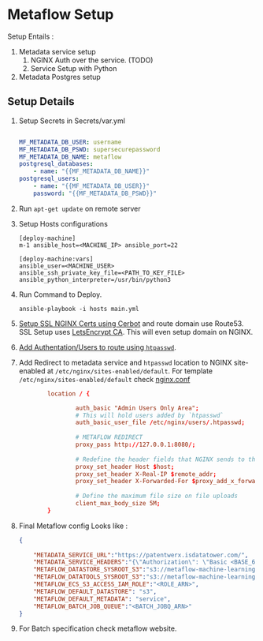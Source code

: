 # Metaflow Setup 

Setup Entails : 

1. Metadata service setup
    1. NGINX Auth over the service. (TODO)
    2. Service Setup with Python
2. Metadata Postgres setup


## Setup Details 
1. Setup Secrets in Secrets/var.yml
    ```yaml

    MF_METADATA_DB_USER: username
    MF_METADATA_DB_PSWD: supersecurepassword
    MF_METADATA_DB_NAME: metaflow
    postgresql_databases:
        - name: "{{MF_METADATA_DB_NAME}}"
    postgresql_users:
        - name: "{{MF_METADATA_DB_USER}}"
        password: "{{MF_METADATA_DB_PSWD}}"
    ```
2. Run `apt-get update` on remote server
3. Setup Hosts configurations 
    ```
    [deploy-machine]
    m-1 ansible_host=<MACHINE_IP> ansible_port=22

    [deploy-machine:vars]
    ansible_user=<MACHINE_USER> 
    ansible_ssh_private_key_file=<PATH_TO_KEY_FILE>
    ansible_python_interpreter=/usr/bin/python3
    ```

4. Run Command to Deploy.
    ```
    ansible-playbook -i hosts main.yml
    ```
5. [Setup SSL NGINX Certs using Cerbot](https://certbot.eff.org/lets-encrypt/ubuntubionic-nginx) and route domain use Route53. SSL Setup uses [LetsEncrypt CA](https://letsencrypt.org/getting-started/). This will even setup domain on NGINX.

6. [Add Authentation/Users to route using `htpasswd`](https://docs.nginx.com/nginx/admin-guide/security-controls/configuring-http-basic-authentication/). 

7. Add Redirect to metadata service and `htpasswd` location to NGINX site-enabled at `/etc/nginx/sites-enabled/default`. For template `/etc/nginx/sites-enabled/default` check [nginx.conf](nginx.conf)
    ```conf
            location / {

                    auth_basic "Admin Users Only Area";
                    # This will hold users added by `htpasswd`
                    auth_basic_user_file /etc/nginx/users/.htpasswd;
                    
                    # METAFLOW REDIRECT
                    proxy_pass http://127.0.0.1:8080/;
                
                    # Redefine the header fields that NGINX sends to the upstream server
                    proxy_set_header Host $host;
                    proxy_set_header X-Real-IP $remote_addr;
                    proxy_set_header X-Forwarded-For $proxy_add_x_forwarded_for;
                
                    # Define the maximum file size on file uploads
                    client_max_body_size 5M;
            }
    ```

8. Final Metaflow config Looks like : 
    ```json
    {   
        
        "METADATA_SERVICE_URL":"https://patentwerx.isdatatower.com/",
        "METADATA_SERVICE_HEADERS":"{\"Authorization\": \"Basic <BASE_64_OF(usename:password)>\"}",
        "METAFLOW_DATASTORE_SYSROOT_S3":"s3://metaflow-machine-learning-staging/metaflow_store",
        "METAFLOW_DATATOOLS_SYSROOT_S3":"s3://metaflow-machine-learning-staging/metaflow_store/data",
        "METAFLOW_ECS_S3_ACCESS_IAM_ROLE":"<ROLE_ARN>",
        "METAFLOW_DEFAULT_DATASTORE": "s3",
        "METAFLOW_DEFAULT_METADATA": "service",
        "METAFLOW_BATCH_JOB_QUEUE":"<BATCH_JOBQ_ARN>"
    }
    ```
9. For Batch specification check metaflow website. 



